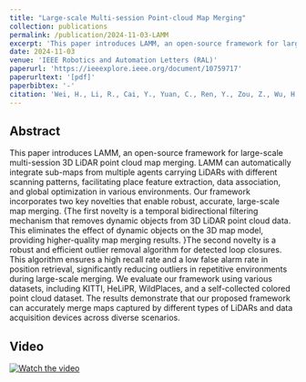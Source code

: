 ```yaml
---
title: "Large-scale Multi-session Point-cloud Map Merging"
collection: publications
permalink: /publication/2024-11-03-LAMM
excerpt: 'This paper introduces LAMM, an open-source framework for large-scale multi-session 3D LiDAR point cloud map merging. LAMM can automatically integrate ...'
date: 2024-11-03
venue: 'IEEE Robotics and Automation Letters (RAL)'
paperurl: 'https://ieeexplore.ieee.org/document/10759717'
paperurltext: '[pdf]'
paperbibtex: '-'
citation: 'Wei, H., Li, R., Cai, Y., Yuan, C., Ren, Y., Zou, Z., Wu, H., Zheng, C., Zhou, S., Xue, K., Zhang, F. (2023) &quot;Large-scale Multi-session Point-cloud Map Merging,&quot; in IEEE Robotics and Automation Letters, doi: 10.1109/LRA.2024.3504317'
---
```

## Abstract

This paper introduces LAMM, an open-source framework for large-scale multi-session 3D LiDAR point cloud map merging. LAMM can automatically integrate sub-maps from multiple agents carrying LiDARs with different scanning patterns, facilitating place feature extraction, data association, and global optimization in various environments. Our framework incorporates two key novelties that enable robust, accurate, large-scale map merging. {The first novelty is a temporal bidirectional filtering mechanism that removes dynamic objects from 3D LiDAR point cloud data. This eliminates the effect of dynamic objects on the 3D map model, providing higher-quality map merging results. }The second novelty is a robust and efficient outlier removal algorithm for detected loop closures. This algorithm ensures a high recall rate and a low false alarm rate in position retrieval, significantly reducing outliers in repetitive environments during large-scale merging. We evaluate our framework using various datasets, including KITTI, HeLiPR, WildPlaces, and a self-collected colored point cloud dataset. The results demonstrate that our proposed framework can accurately merge maps captured by different types of LiDARs and data acquisition devices across diverse scenarios.

## Video
[![Watch the video](https://img.youtube.com/vi/X2WSILJe-Ew/maxresdefault.jpg)](https://www.youtube.com/watch?v=X2WSILJe-Ew)
